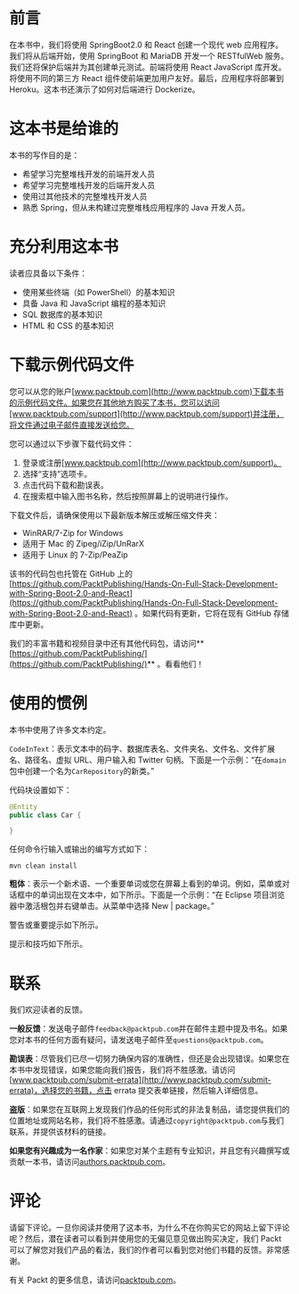 # 前言

在本书中，我们将使用 SpringBoot2.0 和 React 创建一个现代 web 应用程序。我们将从后端开始，使用 SpringBoot 和 MariaDB 开发一个 RESTfulWeb 服务。我们还将保护后端并为其创建单元测试。前端将使用 React JavaScript 库开发。将使用不同的第三方 React 组件使前端更加用户友好。最后，应用程序将部署到 Heroku。这本书还演示了如何对后端进行 Dockerize。

# 这本书是给谁的

本书的写作目的是：

*   希望学习完整堆栈开发的前端开发人员
*   希望学习完整堆栈开发的后端开发人员
*   使用过其他技术的完整堆栈开发人员
*   熟悉 Spring，但从未构建过完整堆栈应用程序的 Java 开发人员。

# 充分利用这本书

读者应具备以下条件：

*   使用某些终端（如 PowerShell）的基本知识
*   具备 Java 和 JavaScript 编程的基本知识
*   SQL 数据库的基本知识
*   HTML 和 CSS 的基本知识

# 下载示例代码文件

您可以从您的账户[www.packtpub.com](http://www.packtpub.com)下载本书的示例代码文件。如果您在其他地方购买了本书，您可以访问[www.packtpub.com/support](http://www.packtpub.com/support)并注册，将文件通过电子邮件直接发送给您。

您可以通过以下步骤下载代码文件：

1.  登录或注册[www.packtpub.com](http://www.packtpub.com/support)。
2.  选择“支持”选项卡。
3.  点击代码下载和勘误表。
4.  在搜索框中输入图书名称，然后按照屏幕上的说明进行操作。

下载文件后，请确保使用以下最新版本解压或解压缩文件夹：

*   WinRAR/7-Zip for Windows
*   适用于 Mac 的 Zipeg/iZip/UnRarX
*   适用于 Linux 的 7-Zip/PeaZip

该书的代码包也托管在 GitHub 上的[https://github.com/PacktPublishing/Hands-On-Full-Stack-Development-with-Spring-Boot-2.0-and-React](https://github.com/PacktPublishing/Hands-On-Full-Stack-Development-with-Spring-Boot-2.0-and-React) 。如果代码有更新，它将在现有 GitHub 存储库中更新。

我们的丰富书籍和视频目录中还有其他代码包，请访问**[https://github.com/PacktPublishing/](https://github.com/PacktPublishing/)** 。看看他们！

# 使用的惯例

本书中使用了许多文本约定。

`CodeInText`：表示文本中的码字、数据库表名、文件夹名、文件名、文件扩展名、路径名、虚拟 URL、用户输入和 Twitter 句柄。下面是一个示例：“在`domain`包中创建一个名为`CarRepository`的新类。”

代码块设置如下：

```java
@Entity
public class Car {

}
```

任何命令行输入或输出的编写方式如下：

```
mvn clean install
```

**粗体**：表示一个新术语、一个重要单词或您在屏幕上看到的单词。例如，菜单或对话框中的单词出现在文本中，如下所示。下面是一个示例：“在 Eclipse 项目浏览器中激活根包并右键单击。从菜单中选择 New | package。”

警告或重要提示如下所示。

提示和技巧如下所示。

# 联系

我们欢迎读者的反馈。

**一般反馈**：发送电子邮件`feedback@packtpub.com`并在邮件主题中提及书名。如果您对本书的任何方面有疑问，请发送电子邮件至`questions@packtpub.com`。

**勘误表**：尽管我们已尽一切努力确保内容的准确性，但还是会出现错误。如果您在本书中发现错误，如果您能向我们报告，我们将不胜感激。请访问[www.packtpub.com/submit-errata](http://www.packtpub.com/submit-errata)，选择您的书籍，点击 errata 提交表单链接，然后输入详细信息。

**盗版**：如果您在互联网上发现我们作品的任何形式的非法复制品，请您提供我们的位置地址或网站名称，我们将不胜感激。请通过`copyright@packtpub.com`与我们联系，并提供该材料的链接。

**如果您有兴趣成为一名作家**：如果您对某个主题有专业知识，并且您有兴趣撰写或贡献一本书，请访问[authors.packtpub.com](http://authors.packtpub.com/)。

# 评论

请留下评论。一旦你阅读并使用了这本书，为什么不在你购买它的网站上留下评论呢？然后，潜在读者可以看到并使用您的无偏见意见做出购买决定，我们 Packt 可以了解您对我们产品的看法，我们的作者可以看到您对他们书籍的反馈。非常感谢。

有关 Packt 的更多信息，请访问[packtpub.com](https://www.packtpub.com/)。